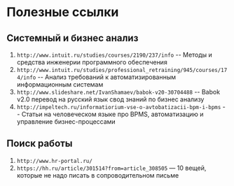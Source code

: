 # Полезные ссылки

## Системный и бизнес анализ

1. `http://www.intuit.ru/studies/courses/2190/237/info` -- Методы и средства инженерии программного обеспечения
1. `http://www.intuit.ru/studies/professional_retraining/945/courses/174/info` -- Анализ требований к автоматизированным информационным системам
1. `http://www.slideshare.net/IvanShamaev/babok-v20-30704488` -- Babok v2.0 перевод на русский язык свод знаний по бизнес анализу
1. `http://impeltech.ru/informatiorium-vse-o-avtobatizacii-bpm-i-bpms` -- Cтатьи на человеческом языке про BPMS, автоматизацию и управление бизнес-процессами

## Поиск работы

1. `http://www.hr-portal.ru/`
1. `https://hh.ru/article/301514?from=article_308505` — 10 вещей, которые не надо писать в сопроводительном письме
